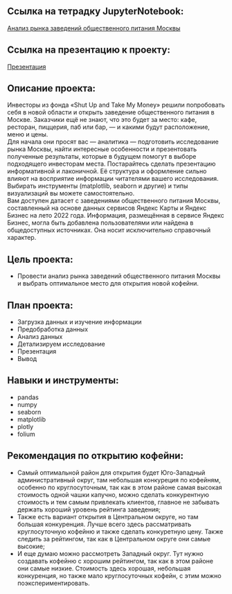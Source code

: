 ## Ссылка на тетрадку JupyterNotebook:  
[Анализ рынка заведений общественного питания Москвы](https://github.com/DenZo-web/My_projects/blob/main/Market%20research%20of%20public%20catering%20establishments%20in%20Moscow/Market%20research%20of%20public%20catering%20establishments%20in%20Moscow.ipynb)  
## Ссылка на презентацию к проекту:  
[Презентация](https://disk.yandex.ru/i/ojidZuYNH18f_Q)

## Описание проекта:  
Инвесторы из фонда «Shut Up and Take My Money» решили попробовать себя в новой области и открыть заведение общественного питания в Москве. Заказчики ещё не знают, что это будет за место: кафе, ресторан, пиццерия, паб или бар, — и какими будут расположение, меню и цены.  
Для начала они просят вас — аналитика — подготовить исследование рынка Москвы, найти интересные особенности и презентовать полученные результаты, которые в будущем помогут в выборе подходящего инвесторам места. Постарайтесь сделать презентацию информативной и лаконичной. Её структура и оформление сильно влияют на восприятие информации читателями вашего исследования. Выбирать инструменты (matplotlib, seaborn и другие) и типы визуализаций вы можете самостоятельно.  
Вам доступен датасет с заведениями общественного питания Москвы, составленный на основе данных сервисов Яндекс Карты и Яндекс Бизнес на лето 2022 года. Информация, размещённая в сервисе Яндекс Бизнес, могла быть добавлена пользователями или найдена в общедоступных источниках. Она носит исключительно справочный характер.

## Цель проекта: 
- Провести анализ рынка заведений общественного питания Москвы и выбрать оптимальное место для открытия новой кофейни.

## План проекта:  
- Загрузка данных и изучение информации
- Предобработка данных
- Анализ данных
- Детализируем исследование
- Презентация
- Вывод

## Навыки и инструменты:  
- pandas   
- numpy   
- seaborn   
- matplotlib
- plotly
- folium

## Рекомендация по открытию кофейни:
- Самый оптимальной район для открытия будет Юго-Западный административный округ, там небольшая конкуреция по кофейням, особенно по круглосуточным, так как в этом районе самая высокая стоимость одной чашки капучно, можно сделать конкурентную стоимость и тем самым привлекать клиентов, главное не забывать держать хороший уровень рейтинга заведения;
- Также есть вариант открытия в Центральном округе, но там большая конкуренция. Лучше всего здесь рассматривать круглосуточную кофейню и также сделать конкуретную цену. Также следить за рейтингом, так как в Центральном округе они самые высокие;
- И еще думаю можно рассмотреть Западный округ. Тут нужно создавать кофейню с хорошим рейтингом, так как в этом районе они самые низкие. Стоимость здесь хорошая, небольшая конкуренция, но также мало круглосуточных кофейн, с этим можно поэкспериментировать.
